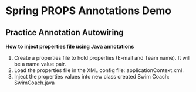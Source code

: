 # Spring PROPS Annotations Demo 


## Practice Annotation Autowiring 

**How to inject properties file using Java annotations**

1. Create a properties file to hold properties (E-mail and Team name). It will be a name value pair.  
2. Load the properties file in the XML config file: applicationContext.xml.
3. Inject the properties values into new class created Swim Coach: SwimCoach.java


